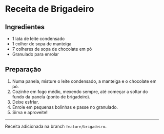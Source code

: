 # Receita de Brigadeiro

## Ingredientes

- 1 lata de leite condensado
- 1 colher de sopa de manteiga
- 7 colheres de sopa de chocolate em pó
- Granulado para enrolar

## Preparação

1. Numa panela, misture o leite condensado, a manteiga e o chocolate em pó.
2. Cozinhe em fogo médio, mexendo sempre, até começar a soltar do fundo da panela (ponto de brigadeiro).
3. Deixe esfriar.
4. Enrole em pequenas bolinhas e passe no granulado.
5. Sirva e aproveite!

---

Receita adicionada na branch `feature/brigadeiro`.
